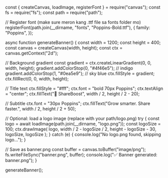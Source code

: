const { createCanvas, loadImage, registerFont } = require("canvas");
const fs = require("fs");
const path = require("path");

// Register font (make sure meron kang .ttf file sa fonts folder mo)
registerFont(path.join(__dirname, "fonts", "Poppins-Bold.ttf"), {
  family: "Poppins",
});

async function generateBanner() {
  const width = 1200;
  const height = 400;
  const canvas = createCanvas(width, height);
  const ctx = canvas.getContext("2d");

  // Background gradient
  const gradient = ctx.createLinearGradient(0, 0, width, height);
  gradient.addColorStop(0, "#4f46e5"); // indigo
  gradient.addColorStop(1, "#0ea5e9"); // sky blue
  ctx.fillStyle = gradient;
  ctx.fillRect(0, 0, width, height);

  // Title text
  ctx.fillStyle = "#fff";
  ctx.font = "bold 70px Poppins";
  ctx.textAlign = "center";
  ctx.fillText("🚀 ShareBoost", width / 2, height / 2 - 20);

  // Subtitle
  ctx.font = "30px Poppins";
  ctx.fillText("Grow smarter. Share faster.", width / 2, height / 2 + 50);

  // Optional: load a logo image (replace with your path/logo.png)
  try {
    const logo = await loadImage(path.join(__dirname, "logo.png"));
    const logoSize = 100;
    ctx.drawImage(
      logo,
      width / 2 - logoSize / 2,
      height - logoSize - 30,
      logoSize,
      logoSize
    );
  } catch (e) {
    console.log("No logo.png found, skipping logo...");
  }

  // Save as banner.png
  const buffer = canvas.toBuffer("image/png");
  fs.writeFileSync("banner.png", buffer);
  console.log("✅ Banner generated: banner.png");
}

generateBanner();
